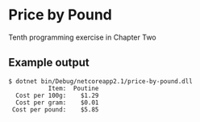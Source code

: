 # Price by Pound

Tenth programming exercise in Chapter Two

## Example output
```
$ dotnet bin/Debug/netcoreapp2.1/price-by-pound.dll
           Item:  Poutine
  Cost per 100g:    $1.29
  Cost per gram:    $0.01
 Cost per pound:    $5.85
```